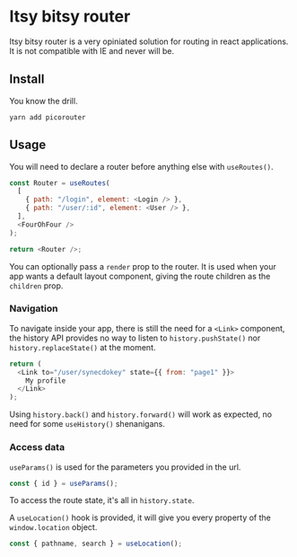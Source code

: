 # Itsy bitsy router

Itsy bitsy router is a very opiniated solution for routing in react
applications. It is not compatible with IE and never will be.

## Install

You know the drill.

```shell
yarn add picorouter
```

## Usage

You will need to declare a router before anything else with `useRoutes()`.

```js
const Router = useRoutes(
  [
    { path: "/login", element: <Login /> },
    { path: "/user/:id", element: <User /> },
  ],
  <FourOhFour />
);

return <Router />;
```

You can optionally pass a `render` prop to the router. It is used when your app
wants a default layout component, giving the route children as the `children`
prop.

### Navigation

To navigate inside your app, there is still the need for a `<Link>` component,
the history API provides no way to listen to `history.pushState()` nor
`history.replaceState()` at the moment.

```js
return (
  <Link to="/user/synecdokey" state={{ from: "page1" }}>
    My profile
  </Link>
);
```

Using `history.back()` and `history.forward()` will work as expected, no need
for some `useHistory()` shenanigans.

### Access data

`useParams()` is used for the parameters you provided in the url.

```js
const { id } = useParams();
```

To access the route state, it's all in `history.state`.

A `useLocation()` hook is provided, it will give you every property of the
`window.location` object.

```js
const { pathname, search } = useLocation();
```
